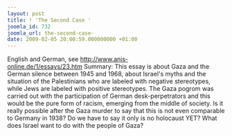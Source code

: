```yaml
---
layout: post
title: ! 'The Second Case '
joomla_id: 732
joomla_url: the-second-case-
date: 2009-02-05 20:00:59.000000000 +01:00
---
```

English and German, see <a href="http://www.anis-online.de/1/essays/23.htm">http://www.anis-online.de/1/essays/23.htm</a> Summary: This essay is about Gaza and the German silence between 1945 and 1968, about Israel's myths and the situation of the Palestinians who are labeled with negative stereotypes, while Jews are labeled with positive stereotypes. The Gaza pogrom was carried out with the participation of German desk-perpetrators and this would be the pure form of racism, emerging from the middle of society. Is it really possible after the Gaza murder to say that this is not even comparable to Germany in 1938? Do we have to say it only is no holocaust YET? What does Israel want to do with the people of Gaza?
